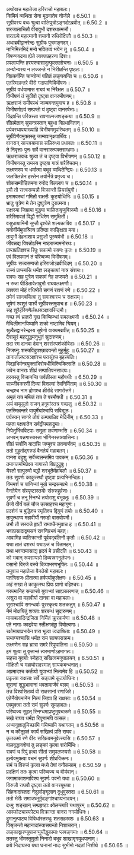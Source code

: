 

  
अथोवाच महातेजा हरिराजो महाबलः।  
किमियं व्यथिता सेना मूढवातेव नौर्जले ॥ 6.50.1 ॥   
सुग्रीवस्य वचः श्रुत्वा वालिपुत्रोऽङ्गदोऽब्रवीत् ॥ 6.50.2 ॥   
शरजालाचितौ वीरावुभौ दशरथात्मजौ।  
शरतल्पे महात्मानौ शयानौ रुधिरोक्षितौ ॥ 6.50.3 ॥   
अथाब्रवीद्वानरेन्द्रः सुग्रीवः पुत्रमङ्गदम्।  
नानिमित्तमिदं मन्ये भवितव्यं भयेन तु ॥ 6.50.4 ॥   
विषण्णवदना ह्येते त्यक्तप्रहरणा दिशः।  
प्रपलायन्ति हरयस्त्रासादुत्फुल्ललोचनाः ॥ 6.50.5 ॥   
अन्योन्यस्य न लज्जन्ते न निरीक्षन्ति पृष्ठतः।  
विप्रकर्षन्ति चान्योन्यं पतितं लङ्घयन्ति च ॥ 6.50.6 ॥   
एतस्मिन्नन्तरे वीरो गदापाणिर्विभीषणः।  
सुग्रीवं वर्धयामास राघवं च निरैक्षत ॥ 6.50.7 ॥   
विभीषणं तं सुग्रीवो दृष्ट्वा वानरभीषणम्।  
ऋक्षराजं समीपस्थं जाम्बवन्तमुवाच ह ॥ 6.50.8 ॥   
विभीषणोऽयं सम्प्रप्तो यं दृष्ट्वा वानरर्षभाः।  
विद्रवन्ति परित्रस्ता रावणात्मजशङ्कया ॥ 6.50.9 ॥   
शीघ्रमेतान् सुसन्त्रस्तान् बहुधा विप्रधावितान्।  
प्रर्यवस्थापयाख्याहि विभीषणमुपस्थितम् ॥ 6.50.10 ॥   
सुग्रीवेणैवमुक्तस्तु जाम्बवानृक्षपार्थिवः।  
वानरान् सान्त्वयामास सन्निरुध्य प्रधावतः ॥ 6.50.11 ॥   
ते निवृत्ताः पुनः सर्वे वानरास्त्यक्तसम्भ्रमाः।  
ऋक्षराजवचः श्रुत्वा तं च दृष्ट्वा विभीषणम् ॥ 6.50.12 ॥   
विभीषणस्तु रामस्य दृष्ट्वा गात्रं शरैश्चितम्।  
लक्ष्मणस्य च धर्मात्मा बभूव व्यथितेन्द्रियः ॥ 6.50.13 ॥   
जलक्लिन्नेन हस्तेन तयोर्नेत्रे प्रमृज्य च।  
शोकसम्पीडितमना रुरोद विललाप च ॥ 6.50.14 ॥   
इमौ तौ सत्त्वसम्पन्नौ विक्रान्तौ प्रियसंयुगौ।  
इमामवस्थां गमितौ राक्षसैः कूटयोधिभिः ॥ 6.50.15 ॥   
भ्रातुः पुत्रेण मे तेन दुष्पुत्रेण दुरात्मना।  
राक्षस्या जिह्मया बुद्ध्या चालितावृजुविक्रमौ ॥ 6.50.16 ॥   
शरैरिमावलं विद्धौ रुधिरेण समुक्षितौ।  
वसुधायामिमौ सुप्तौ दृश्येते शल्यकाविव ॥ 6.50.17 ॥   
ययोर्वीर्यमुपाश्रित्य प्रतिष्ठा काङ्क्षिता मया।  
तावुभौ देहनाशाय प्रसुप्तौ पुरुषर्षभौ ॥ 6.50.18 ॥   
जीवन्नद्य विपन्नोऽस्मि नष्टराज्यमनोरथः।  
प्राप्तप्रतिज्ञश्च रिपुः सकामो रावणः कृतः ॥ 6.50.19 ॥   
एवं विलपमानं तं परिष्वज्य विभीषणम्।  
सुग्रीवः सत्त्वसम्पन्नो हरिराजोऽब्रवीदिदम् ॥ 6.50.20 ॥   
राज्यं प्राप्स्यसि धर्मज्ञ लङ्कायां नात्र संशयः।  
रावणः सह पुत्रेण सकामं नेह लप्स्यते ॥ 6.50.21 ॥   
न रुजा पीडितावेतावुभौ राघवलक्ष्मणौ।  
त्यक्त्वा मोहं वधिष्येते सगणं रावणं रणे ॥ 6.50.22 ॥   
तमेनं सान्त्वयित्वा तु समाश्वास्य च राक्षसम्।  
सुषेणं श्वशुरं पार्श्वे सुग्रीवस्तमुवाच ह ॥ 6.50.23 ॥   
सह शूरैर्हरिगणैर्लब्धसञ्ज्ञावरिन्दमौ।  
गच्छ त्वं भ्रातरौ गृह्य किष्किन्धां रामलक्ष्मणौ ॥ 6.50.24 ॥   
मैथिलीमानयिष्यामि शक्रो नष्टामिव श्रियम्।  
श्रुत्वैतद्वानरेन्द्रस्य सुषेणो वाक्यमब्रवीत् ॥ 6.50.25 ॥   
दैवासुरं महद्युद्धमनुभूतं सुदारुणम्।  
तदा स्म दानवा देवान् शरसंस्पर्शकोविदाः ॥ 6.50.26 ॥   
निजघ्नुः शस्त्रविदुषश्छादयन्तो मुहुर्मुहुः ॥ 6.50.27 ॥   
तानार्तान्नष्टसञ्ज्ञांश्च परासूंश्च बृहस्पतिः।  
विद्याभिर्मन्त्रयुक्ताभिरोषधीभिश्चिकित्सति ॥ 6.50.28 ॥   
जवेन वानराः शीघ्रं सम्पातिपनसादयः।  
हरयस्तु विजानन्ति पार्वतीस्ता महौषधीः ॥ 6.50.29 ॥   
सञ्जीवकरणीं दिव्यां विशल्यां देवनिर्मिताम् ॥ 6.50.30 ॥   
चन्द्रश्च नाम द्रोणश्च क्षीरोदे सागरोत्तमे।  
अमृतं यत्र मथितं तत्र ते परमौषधी ॥ 6.50.31 ॥   
अयं वायुसुतो राजन् हनुमांस्तत्र गच्छतु ॥ 6.50.32 ॥   
एतस्मिन्नन्तरे वायुर्मेघांश्चापि सविद्युतः।  
पर्यस्यन् सागरे तोयं कम्पयन्निव मेदिनीम् ॥ 6.50.33 ॥   
महता पक्षवातेन सर्वद्वीपमहाद्रुमाः।  
निपेतुर्भिन्नविटपाः समूला लवणाम्भसि ॥ 6.50.34 ॥   
अभवन् पन्नगास्त्रस्ता भोगिनस्तत्रवासिनः।  
शीघ्रं सर्वाणि यादांसि जग्मुश्च लवणार्णवम् ॥ 6.50.35 ॥   
ततो मुहूर्ताद्गरुडं वैनतेयं महाबलम्।  
वानरा ददृशुः सर्वेज्वलन्तमिव पावकम् ॥ 6.50.36 ॥   
तमागतमभिप्रेक्ष्य नागास्ते विप्रदुद्रुवुः।  
यैस्तौ सत्पुरुषौ बद्धौ शरभूतैर्महाबलौ ॥ 6.50.37 ॥   
ततः सुपर्णः काकुत्स्थौ दृष्ट्वा प्रत्यभिनन्दितः।  
विममर्श च पाणिभ्यां मुखे चन्द्रसमप्रभे ॥ 6.50.38 ॥   
वैनतेयेन संस्पृष्टास्तयोः संरुरुहुर्व्रणाः।  
सुवर्णे च तनू स्निग्धे तयोराशु बभूवतुः ॥ 6.50.39 ॥   
तेजो वीर्यं बलं चौज उत्साहश्च महागुणः।  
प्रदर्शनं च बुद्धिश्च स्मृतिश्च द्विगुणं तयोः ॥ 6.50.40 ॥   
तावुत्थाप्य महावीर्यौ गरुडो वासवोपमौ।  
उभौ तौ सस्वजे हृष्टौ रामश्चैनमुवाच ह ॥ 6.50.41 ॥   
भवत्प्रसादाद्व्यसनं रावणिप्रभवं महत्।  
आवामिह व्यतिक्रान्तौ पूर्ववद्बलिनौ कृतौ ॥ 6.50.42 ॥   
यथा तातं दशरथं यथाऽजं च पितामहम्।  
तथा भवन्तमासाद्य हृदयं मे प्रसीदति ॥ 6.50.43 ॥   
को भवान् रूपसम्पन्नो दिव्यस्रगनुलेपनः।  
वसानो विरजे वस्त्रे दिव्याभरणभूषितः ॥ 6.50.44 ॥   
तमुवाच महातेजा वैनतेयो महाबलः।  
पतत्रिराजः प्रीतात्मा हर्षपर्याकुलेक्षणः ॥ 6.50.45 ॥   
अहं सखा ते काकुत्स्थ प्रियः प्राणो बहिश्चरः।  
गरुत्मानिह सम्प्राप्तो युवाभ्यां साह्यकारणात् ॥ 6.50.46 ॥   
असुरा वा महावीर्या दानवा वा महाबलाः।  
सुराश्चापि सगन्धर्वाः पुरस्कृत्य शतक्रतुम् ॥ 6.50.47 ॥   
नेमं मोक्षयितुं शक्ताः शरबन्धं सुदारुणम्।  
मायाबलादिन्द्रजिता निर्मितं क्रूरकर्मणा ॥ 6.50.48 ॥   
एते नागाः काद्रवेया स्तीक्ष्णदंष्ट्रा विषोल्बणाः।  
रक्षोमायाप्रभावेन शरा भूत्वा त्वदाश्रिताः ॥ 6.50.49 ॥   
सभाग्यश्चासि धर्मज्ञ राम सत्यपराक्रम।  
लक्ष्मणेन सह भ्रात्रा समरे रिपुघातिना ॥ 6.50.50 ॥   
इमं श्रुत्वा तु वृत्तान्तं त्वरमाणोऽहमागतः।  
सहसा युवयोः स्नेहात् सखित्वमनुपालयन् ॥ 6.50.51 ॥   
मोक्षितौ च महाघोरादस्मात् सायकबन्धनात्।  
अप्रमादश्च कर्तव्यो युवाभ्यां नित्यमेव हि ॥ 6.50.52 ॥   
प्रकृत्या राक्षसाः सर्वे सङ्ग्रामे कूटयोधिनः।  
शूराणां शुद्धभावानां भवतामार्जवं बलम् ॥ 6.50.53 ॥   
तन्न विश्वसितव्यं वो राक्षसानां रणाजिरे।  
एतेनैवोपमानेन नित्यं जिह्मा हि राक्षसाः ॥ 6.50.54 ॥   
एवमुक्त्वा ततो रामं सुपर्णः सुमहाबलः।  
परिष्वज्य सुहृत् स्निग्धमाप्रष्टुमुपचक्रमे ॥ 6.50.55 ॥   
सखे राघव धर्मज्ञ रिपूणामपि वत्सल।  
अभ्यनुज्ञातुमिच्छामि गमिष्यामि यथागतम् ॥ 6.50.56 ॥   
न च कौतूहलं कार्यं सखित्वं प्रति राघव।  
कृतकर्मा रणे वीरः सखित्वमनुवेत्स्यसि ॥ 6.50.57 ॥   
बालवृद्धावशेषां तु लङ्कां कृत्वा शरोर्मिभिः।  
रावणं च रिपुं हत्वा सीतां समुपलप्स्यसे ॥ 6.50.58 ॥   
इत्येवमुक्त्वा वचनं सुपर्णः शीघ्रविक्रमः।  
रामं च विरुजं कृत्वा मध्ये तेषां वनौकसाम् ॥ 6.50.59 ॥   
प्रदक्षिणं ततः कृत्वा परिष्वज्य च वीर्यवान्।  
जगामाकाशमाविश्य सुपर्णः पवनो यथा ॥ 6.50.60 ॥   
विरुजौ राघवौ दृष्ट्वा ततो वानरयूथपाः।  
सिंहनादांस्तदा नेदुर्लाङ्गूलान् दुधुवुस्तदा ॥ 6.50.61 ॥   
ततो भेरीः समाजघ्नुर्मृदङ्गांश्चाप्यनादयन्।  
दध्मुः शङ्खान् सम्प्रहृष्टाः क्ष्वेलन्त्यपि यथापुरम् ॥ 6.50.62 ॥   
आस्फोट्यास्फोट्य विक्रान्ता वानरा नगयोधिनः।  
द्रुमानुत्पाट्य विविधांस्तस्थुः शतसहस्रशः ॥ 6.50.63 ॥   
विसृजन्तो महानादांस्त्रासयन्तो निशाचरान्।  
लङ्काद्वारण्युपाजग्मुर्योद्धुकामाः प्लवङ्गमाः ॥ 6.50.64 ॥   
ततस्तु भीमस्तुमुलो निनादो बभूव शाखामृगयूथपानाम्।  
क्षये निदाघस्य यथा घनानां नादः सुभीमो नदतां निशीथे ॥ 6.50.65 ॥   
